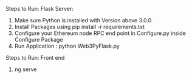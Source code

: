Steps to Run:
Flask Server:
1) Make sure Python is installed with Version above 3.0.0
2) Install Packages using pip install -r requirements.txt
3) Configure your Ethereum node RPC end point in Configure.py inside Configure Package
4) Run Application : python Web3PyFlask.py

Steps to Run: Front end
1) ng serve
